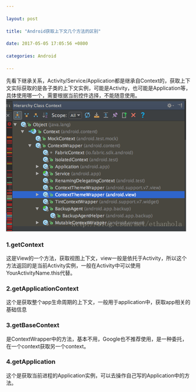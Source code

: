 ```yaml
---

layout: post 

title: "Android获取上下文几个方法的区别" 

date: 2017-05-05 17:05:56 +0800 

categories: Android

---
```


先看下继承关系，Activity/Service/Application都是继承自Context的，获取上下文实际获取的是各子类的上下文实例，可能是Activity，也可能是Application等，具体使用哪一个，需要根据当前控件选择，不能随意使用。
![这里写图片描述](https://github.com/boomstack/boomstack.github.io/blob/master/assets/all/qetrefgsd23423.png?raw=true)

### 1.getContext
 这是View的一个方法，获取视图上下文，view一般是依托于Activity，所以这个方法返回的是当前Activity实例，一般在Activity中可以使用YourActivityName.this代替。
 
### 2.getApplicationContext
 这个是获取整个app生命周期的上下文，一般用于application中，获取app相关的基础信息
### 3.getBaseContext
是ContextWrapper中的方法，基本不用，Google也不推荐使用，是一种委托，在一个context获取另一个context。
### 4.getApplication
这个是获取当前进程的Application实例，可以去操作自己写的Application中的方法。
 